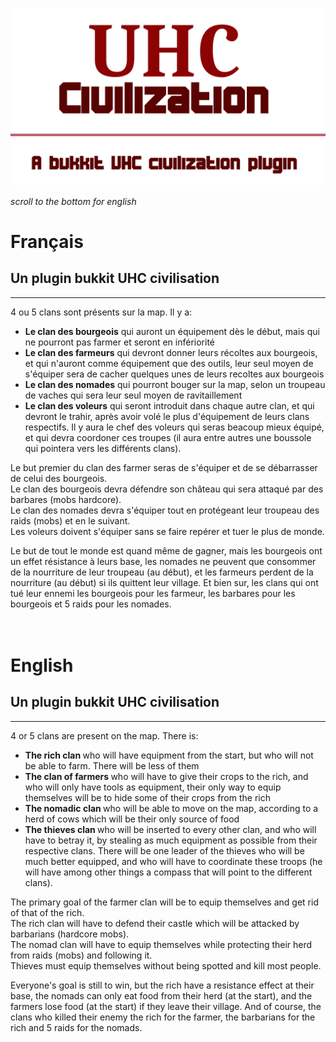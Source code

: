<img src="./logo-2-alpha.png"></img>

_scroll to the bottom for english_

# Français

## Un plugin bukkit UHC civilisation

<hr/>
4 ou 5 clans sont présents sur la map. Il y a:
<ul>
 <li> <b>Le clan des bourgeois</b> qui auront un équipement dès le début, mais qui ne pourront pas farmer et seront en infériorité</li>
<li> <b>Le clan des farmeurs</b> qui devront donner leurs récoltes aux bourgeois, et qui n'auront comme équipement que des outils, leur seul moyen de s'équiper sera de cacher quelques unes de leurs recoltes aux bourgeois</li>
<li><b>Le clan des nomades</b> qui pourront bouger sur la map, selon un troupeau de vaches qui sera leur seul moyen de ravitaillement
<li><b>Le clan des voleurs</b> qui seront introduit dans chaque autre clan, et qui devront le trahir, après avoir volé le plus d'équipement de leurs clans respectifs. Il y aura le chef des voleurs qui seras beacoup mieux équipé, et qui devra coordoner ces troupes (il aura entre autres une boussole qui pointera vers les différents clans).
</ul>
<p>
Le but premier du clan des farmer seras de s'équiper et de se débarrasser de celui des bourgeois.<br/>
Le clan des bourgeois devra défendre son château qui sera attaqué par des barbares (mobs hardcore).<br/>
Le clan des nomades devra s'équiper tout en protégeant leur troupeau des raids (mobs) et en le suivant.<br/>
Les voleurs doivent s'équiper sans se faire repérer et tuer le plus de monde.
</p>
Le but de tout le monde est quand même de gagner, mais les bourgeois ont un effet résistance à leurs base, les nomades ne peuvent que consommer de la nourriture de leur troupeau (au début), et les farmeurs perdent de la nourriture (au début) si ils quittent leur village. Et bien sur, les clans qui ont tué leur ennemi les bourgeois pour les farmeur, les barbares pour les bourgeois et 5 raids pour les nomades.
<br/><br/><br/>

# English

## Un plugin bukkit UHC civilisation

<hr />
4 or 5 clans are present on the map. There is:
<ul>
 <li> <b> The rich clan </b> who will have equipment from the start, but who will not be able to farm. There will be less of them </li>
<li> <b> The clan of farmers </b> who will have to give their crops to the rich, and who will only have tools as equipment, their only way to equip themselves will be to hide some of their crops from the rich </li>
<li> <b> The nomadic clan </b> who will be able to move on the map, according to a herd of cows which will be their only source of food
<li> <b> The thieves clan </b> who will be inserted to every other clan, and who will have to betray it, by stealing as much equipment as possible from their respective clans. There will be one leader of the thieves who will be much better equipped, and who will have to coordinate these troops (he will have among other things a compass that will point to the different clans).
</ul>
<p>
The primary goal of the farmer clan will be to equip themselves and get rid of that of the rich. <br/>
The rich clan will have to defend their castle which will be attacked by barbarians (hardcore mobs). <br/>
The nomad clan will have to equip themselves while protecting their herd from raids (mobs) and following it. <br/>
Thieves must equip themselves without being spotted and kill most people.
</p>
Everyone's goal is still to win, but the rich have a resistance effect at their base, the nomads can only eat food from their herd (at the start), and the farmers lose food (at the start) if they leave their village. And of course, the clans who killed their enemy the rich for the farmer, the barbarians for the rich and 5 raids for the nomads.
<br/> <br/> <br/>

